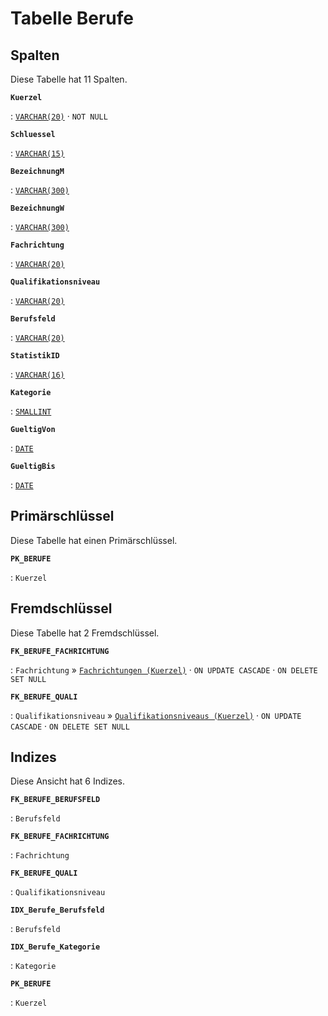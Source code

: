 # Tabelle **Berufe**



## Spalten

Diese Tabelle hat 11 Spalten.

**`Kuerzel`**

:   [`VARCHAR(20)`](https://firebirdsql.org/file/documentation/html/en/refdocs/fblangref40/firebird-40-language-reference.html#fblangref40-datatypes-chartypes) · `NOT NULL`

    

**`Schluessel`**

:   [`VARCHAR(15)`](https://firebirdsql.org/file/documentation/html/en/refdocs/fblangref40/firebird-40-language-reference.html#fblangref40-datatypes-chartypes)

    

**`BezeichnungM`**

:   [`VARCHAR(300)`](https://firebirdsql.org/file/documentation/html/en/refdocs/fblangref40/firebird-40-language-reference.html#fblangref40-datatypes-chartypes)

    

**`BezeichnungW`**

:   [`VARCHAR(300)`](https://firebirdsql.org/file/documentation/html/en/refdocs/fblangref40/firebird-40-language-reference.html#fblangref40-datatypes-chartypes)

    

**`Fachrichtung`**

:   [`VARCHAR(20)`](https://firebirdsql.org/file/documentation/html/en/refdocs/fblangref40/firebird-40-language-reference.html#fblangref40-datatypes-chartypes)

    

**`Qualifikationsniveau`**

:   [`VARCHAR(20)`](https://firebirdsql.org/file/documentation/html/en/refdocs/fblangref40/firebird-40-language-reference.html#fblangref40-datatypes-chartypes)

    

**`Berufsfeld`**

:   [`VARCHAR(20)`](https://firebirdsql.org/file/documentation/html/en/refdocs/fblangref40/firebird-40-language-reference.html#fblangref40-datatypes-chartypes)

    

**`StatistikID`**

:   [`VARCHAR(16)`](https://firebirdsql.org/file/documentation/html/en/refdocs/fblangref40/firebird-40-language-reference.html#fblangref40-datatypes-chartypes)

    

**`Kategorie`**

:   [`SMALLINT`](https://firebirdsql.org/file/documentation/html/en/refdocs/fblangref40/firebird-40-language-reference.html#fblangref40-datatypes-inttypes)

    

**`GueltigVon`**

:   [`DATE`](https://firebirdsql.org/file/documentation/html/en/refdocs/fblangref40/firebird-40-language-reference.html#fblangref40-datatypes-fixedtypes)

    

**`GueltigBis`**

:   [`DATE`](https://firebirdsql.org/file/documentation/html/en/refdocs/fblangref40/firebird-40-language-reference.html#fblangref40-datatypes-fixedtypes)

    

## Primärschlüssel

Diese Tabelle hat einen Primärschlüssel.

**`PK_BERUFE`**

:   `Kuerzel`

    

## Fremdschlüssel

Diese Tabelle hat 2 Fremdschlüssel.

**`FK_BERUFE_FACHRICHTUNG`**

:   `Fachrichtung` » [`Fachrichtungen (Kuerzel)`](../../tables/fachrichtungen) · `ON UPDATE CASCADE` · `ON DELETE SET NULL`

    

**`FK_BERUFE_QUALI`**

:   `Qualifikationsniveau` » [`Qualifikationsniveaus (Kuerzel)`](../../tables/qualifikationsniveaus) · `ON UPDATE CASCADE` · `ON DELETE SET NULL`

    

## Indizes

Diese Ansicht hat 6 Indizes.

**`FK_BERUFE_BERUFSFELD`**

:   `Berufsfeld`

    

**`FK_BERUFE_FACHRICHTUNG`**

:   `Fachrichtung`

    

**`FK_BERUFE_QUALI`**

:   `Qualifikationsniveau`

    

**`IDX_Berufe_Berufsfeld`**

:   `Berufsfeld`

    

**`IDX_Berufe_Kategorie`**

:   `Kategorie`

    

**`PK_BERUFE`**

:   `Kuerzel`

    
